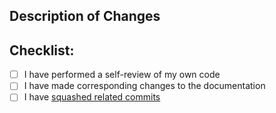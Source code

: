 ## Description of Changes
<!--Describe (in detail) the changes in the pull request here.-->

## Checklist:
<!--Put an 'x' in all of the boxes to assure following guidance.-->
- [ ] I have performed a self-review of my own code
- [ ] I have made corresponding changes to the documentation
- [ ] I have [squashed related commits][1]

[1]: http://gitready.com/advanced/2009/02/10/squashing-commits-with-rebase.html